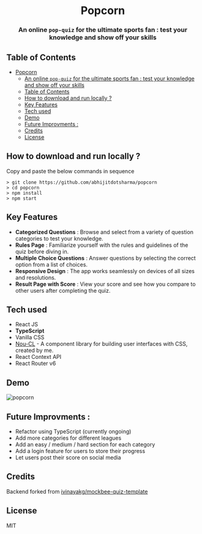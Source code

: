 <div align="center">
    

# Popcorn
###  An online `pop-quiz` for the ultimate sports fan : test your knowledge and show off your skills

</div>


## Table of Contents
- [Popcorn](#popcorn)
    - [An online `pop-quiz` for the ultimate sports fan : test your knowledge and show off your skills](#an-online-pop-quiz-for-the-ultimate-sports-fan--test-your-knowledge-and-show-off-your-skills)
  - [Table of Contents](#table-of-contents)
  - [How to download and run locally ?](#how-to-download-and-run-locally-)
  - [Key Features](#key-features)
  - [Tech used](#tech-used)
  - [Demo](#demo)
  - [Future Improvments :](#future-improvments-)
  - [Credits](#credits)
  - [License](#license)



## How to download and run locally ?

Copy and paste the below commands in sequence 

```
> git clone https://github.com/abhijitdotsharma/popcorn
> cd popcorn
> npm install
> npm start
```



## Key Features
* **Categorized Questions** : Browse and select from a variety of question categories to test your knowledge.
* **Rules Page** : Familiarize yourself with the rules and guidelines of the quiz before diving in.
* **Multiple Choice Questions** : Answer questions by selecting the correct option from a list of choices.
* **Responsive Design** : The app works seamlessly on devices of all sizes and resolutions.
* **Result Page with Score** : View your score and see how you compare to other users after completing the quiz.
## Tech used

* React JS
* **TypeScript**
* Vanilla CSS
* [Nou-CL](https://nou-cl.netlify.app/) - A component library for building user interfaces with CSS, created by me.
* React Context API
* React Router v6
## Demo
![popcorn](https://user-images.githubusercontent.com/61442144/209614013-5ad7bb99-a09b-4721-9611-32175f24c5df.gif)


## Future Improvments : 
- Refactor using TypeScript (currently ongoing)
- Add more categories for different leagues
- Add an easy / medium / hard section for each category
- Add a login feature for users to store their progress
- Let users post their score on social media

## Credits
Backend forked from [ivinayakg/mockbee-quiz-template](https://github.com/ivinayakg/mockbee-quiz-template)

## License
MIT



